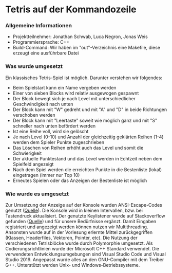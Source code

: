 # Tetris auf der Kommandozeile

### Allgemeine Informationen
- Projektteilnehmer: Jonathan Schwab, Luca Negron, Jonas Weis
- Programmiersprache: C++
- Build-Command: Wir haben im "out"-Verzeichnis eine Makefile, diese erzeugt eine ausführbare Datei

### Was wurde umgesetzt
Ein klassisches Tetris-Spiel ist möglich. Darunter verstehen wir folgendes:
- Beim Spielstart kann ein Name vergeben werden
- Einer von sieben Blocks wird relativ ausgewogen gespawnt
- Der Block bewegt sich je nach Level mit unterschiedlicher Geschwindigkeit nach unten
- Der Block kann mit "W" gedreht und mit "A" und "D" in beide Richtungen verschoben werden
- Der Block kann mit "Leertaste" soweit wie möglich ganz und mit "S" schneller nach unten befördert werden
- Ist eine Reihe voll, wird sie gelöscht
- Je nach Level (0-10) und Anzahl der gleichzeitig geklärten Reihen (1-4) werden dem Spieler Punkte zugeschrieben
- Das Löschen von Reihen erhöht auch das Level und somit die Schwierigkeit
- Der aktuelle Punktestand und das Level werden in Echtzeit neben dem Spielfeld angezeigt
- Nach dem Spiel werden die erreichten Punkte in die Bestenliste (lokal) eingetragen (immer nur Top 10)
- Erneutes Spielen oder das Anzeigen der Bestenliste ist möglich


### Wie wurde es umgesetzt
Zur Umsetzung der Anzeige auf der Konsole wurden ANSI-Escape-Codes genutzt ([Quelle](https://solarianprogrammer.com/2019/04/08/c-programming-ansi-escape-codes-windows-macos-linux-terminals/)). Die Konsole wird in kleinen Intervallen, bzw. 
bei Tastendruck aktualisiert. 
Der genutzte Keylistener wurde auf Stackoverflow gefunden ([Quelle](https://stackoverflow.com/a/67038432)) und für unsere Bedürfnisse ergänzt.
Damit Eingaben registriert und angezeigt werden können nutzen wir Multithreading.
Ansonsten wurde auf in der Vorlesung erlernte Mittel zurückgegriffen (Klassen, Headerfiles, Vektoren, Pointer, etc). 
Die Nutzung der verschiedenen Tetrisblöcke wurde durch Polymorphie umgesetzt. 
Als Codierungsrichtlinien wurde der Microsoft C++ Standard verwendet. Die verwendeten Entwicklungsumgebungen sind Visual Studio Code und Visual Studio 2019. Angepasst wurde alles an den GNU-Compiler mit dem Treiber G++. Unterstützt werden Unix- und Windows-Betriebssysteme.
